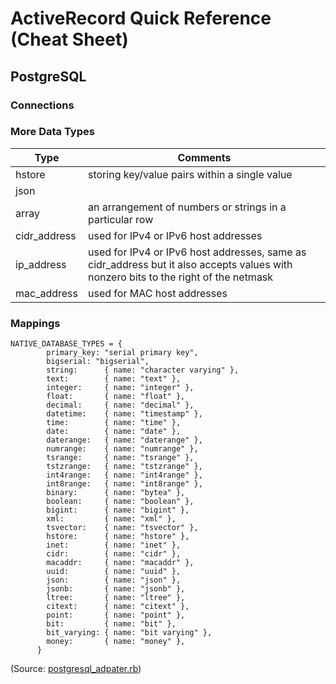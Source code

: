 # ActiveRecord Quick Reference (Cheat Sheet)

## PostgreSQL

### Connections


### More Data Types

Type         | Comments
------------ | -------------
hstore       | storing key/value pairs within a single value
json         | 
array        | an arrangement of numbers or strings in a particular row
cidr_address | used for IPv4 or IPv6 host addresses
ip_address   | used for IPv4 or IPv6 host addresses, same as cidr_address but it also accepts values with nonzero bits to the right of the netmask
mac_address  | used for MAC host addresses


### Mappings

~~~
NATIVE_DATABASE_TYPES = {
        primary_key: "serial primary key",
        bigserial: "bigserial",
        string:      { name: "character varying" },
        text:        { name: "text" },
        integer:     { name: "integer" },
        float:       { name: "float" },
        decimal:     { name: "decimal" },
        datetime:    { name: "timestamp" },
        time:        { name: "time" },
        date:        { name: "date" },
        daterange:   { name: "daterange" },
        numrange:    { name: "numrange" },
        tsrange:     { name: "tsrange" },
        tstzrange:   { name: "tstzrange" },
        int4range:   { name: "int4range" },
        int8range:   { name: "int8range" },
        binary:      { name: "bytea" },
        boolean:     { name: "boolean" },
        bigint:      { name: "bigint" },
        xml:         { name: "xml" },
        tsvector:    { name: "tsvector" },
        hstore:      { name: "hstore" },
        inet:        { name: "inet" },
        cidr:        { name: "cidr" },
        macaddr:     { name: "macaddr" },
        uuid:        { name: "uuid" },
        json:        { name: "json" },
        jsonb:       { name: "jsonb" },
        ltree:       { name: "ltree" },
        citext:      { name: "citext" },
        point:       { name: "point" },
        bit:         { name: "bit" },
        bit_varying: { name: "bit varying" },
        money:       { name: "money" },
      }
~~~

(Source: [postgresql_adpater.rb](https://github.com/rails/rails/blob/master/activerecord/lib/active_record/connection_adapters/postgresql_adapter.rb))


